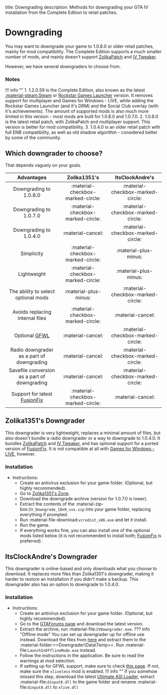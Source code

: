 title: Downgrading
description: Methods for downgrading your GTA IV installation from the Complete Edition to retail patches.

# Downgrading
You may want to downgrade your game to 1.0.8.0 or older retail patches, mainly for mod compatibility. The Complete Edition supports a much smaller number of mods, and mainly doesn't support [ZolikaPatch](Essential-Modding/ZolikaPatch) and [IV Tweaker](./modloading/#iv-tweaker). 

However, we have several downgraders to choose from.

### Notes
!!! info ""
	1. 1.2.0.59 is the Complete Edition, also known as the latest [:material-steam:Steam](https://store.steampowered.com/app/12210/) or [Rockstar Games Launcher](https://store.rockstargames.com/game/buy-grand-theft-auto-iv) version. It removes support for multiplayer and Games for Windows - LIVE, while adding the Rockstar Games Launcher (and it's DRM) and the Social Club overlay (with it's achievements). The amount of supported mods is also much more limited in this version - most mods are built for 1.0.8.0 and 1.0.7.0.
	2. 1.0.8.0 is the latest retail patch, with ZolikaPatch and multiplayer support. This version is better for mod compatibility.
    3. 1.0.4.0 is an older retail patch with full ENB compatibility, as well as old shadow algorithm - considered better by some of the community.

## Which downgrader to choose?
That depends vaguely on your goals.

| Advantages | Zolika1351's | ItsClockAndre's |
| :--------: | :----------: | :-------------: |
| Downgrading to 1.0.8.0 | :material-checkbox-marked-circle: | :material-checkbox-marked-circle: |
| Downgrading to 1.0.7.0 | :material-checkbox-marked-circle: | :material-checkbox-marked-circle: |
| Downgrading to 1.0.4.0 | :material-cancel: | :material-checkbox-marked-circle: |
| Simplicity | :material-checkbox-marked-circle: | :material-plus-minus: |
| Lightweight | :material-checkbox-marked-circle: | :material-plus-minus: |
| The ability to select optional mods | :material-plus-minus: | :material-checkbox-marked-circle: |
| Avoids replacing internal files | :material-checkbox-marked-circle: | :material-cancel: |
| Optional [GFWL](./multiplayer/#games-for-windows-live) | :material-cancel: | :material-checkbox-marked-circle: |
| Radio downgrader as a part of downgrading | :material-cancel: | :material-checkbox-marked-circle: |
| Savefile conversion as a part of downgrading | :material-cancel: | :material-checkbox-marked-circle: |
| Support for latest [FusionFix](Essential-Modding/FusionFix) | :material-checkbox-marked-circle: | :material-cancel: |

## Zolika1351's Downgrader
This downgrader is very lightweight, replaces a minimal amount of files, but also doesn't bundle a radio downgrader or a way to downgrade to 1.0.4.0. It bundles [ZolikaPatch](Essential-Modding/ZolikaPatch) and [IV Tweaker](./modloading/#iv-tweaker), and has optional support for a ported version of [FusionFix](Essential-Modding/FusionFix). It is not compatible at all with [Games for Windows - LIVE](./multiplayer/#games-for-windows-live), however.

### Installation
- Instructions:
    * Create an antivirus exclusion for your game folder. (Optional, but highly recommended).
    * Go to [Zolika1351's Zone](https://zolika1351.pages.dev/mods/ivpatch/downgrading).
    * Download the downgrade archive (version for 1.0.7.0 is lower).
    * Extract the contents of the :material-zip-box:`IV_Downgrade_10x0_vxx.zip` into your game folder, replacing everything if prompted.
    * Run :material-file-download:`vcredist_x86.exe` and let it install.
    * Run the game.
    * If everything works fine, you can also install one of the optional mods listed below (it is not recommended to install both; [FusionFix](Essential-Modding/FusionFix) is preferred).

## ItsClockAndre's Downgrader
This downgrader is online-based and only downloads what you choose to download. It replaces more files than Zolika1351's downgrader, making it harder to restore an installation if you didn't make a backup. This downgrader also has an option to downgrade to 1.0.4.0.

### Installation
- Instructions:
    * Create an antivirus exclusion for your game folder. (Optional, but highly recommended).
    * Go to the [GTAForums page](https://gtaforums.com/topic/976691-gta-iv-downgrader/) and download the latest version.
    * Extract the archive, run :material-file:`IVDowngrader.exe`.
    ??? info "Offline mode"
        You can set up downgrader up for offline use instead. Download the files from [here](https://mega.nz/folder/Fn0Q3LhY#_0t1VZQFuQX22lMxRZNB1A) and extract them to the :material-folder:==Downgrader\\Data\\Temp==. Run :material-file:`LaunchInOfflineMode.exe` instead.
    * Follow the instructions in the application. Be sure to read the warnings at mod selection.
    * If setting up for GFWL support, make sure to check [this page](./multiplayer/#games-for-windows-live). If not, make sure the `xliveless` mod is enabled.
    !!! info ""
        If you somehow missed this step, download the latest [Ultimate ASI Loader](https://github.com/ThirteenAG/Ultimate-ASI-Loader/releases), extract :material-file:`dinput8.dll` to the game folder and rename :material-file:`dinput8.dll` to `xlive.dll`